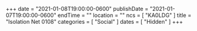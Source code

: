 +++
date = "2021-01-08T19:00:00-0600"
publishDate = "2021-01-07T19:00:00-0600"
endTime = ""
location = ""
ncs = [ "KA0LDG" ]
title = "Isolation Net 0108"
categories = [ "Social" ]
dates = [ "Hidden" ]
+++

